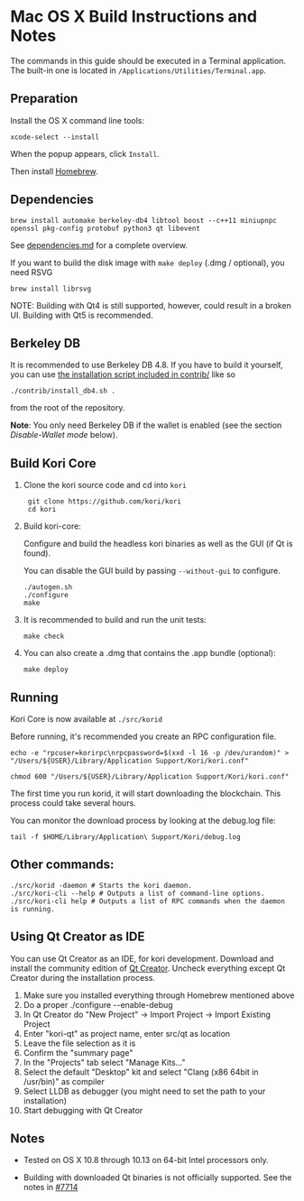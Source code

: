 Mac OS X Build Instructions and Notes
====================================
The commands in this guide should be executed in a Terminal application.
The built-in one is located in `/Applications/Utilities/Terminal.app`.

Preparation
-----------
Install the OS X command line tools:

`xcode-select --install`

When the popup appears, click `Install`.

Then install [Homebrew](https://brew.sh).

Dependencies
----------------------

    brew install automake berkeley-db4 libtool boost --c++11 miniupnpc openssl pkg-config protobuf python3 qt libevent

See [dependencies.md](dependencies.md) for a complete overview.

If you want to build the disk image with `make deploy` (.dmg / optional), you need RSVG

    brew install librsvg

NOTE: Building with Qt4 is still supported, however, could result in a broken UI. Building with Qt5 is recommended.

Berkeley DB
-----------
It is recommended to use Berkeley DB 4.8. If you have to build it yourself,
you can use [the installation script included in contrib/](contrib/install_db4.sh)
like so

```shell
./contrib/install_db4.sh .
```

from the root of the repository.

**Note**: You only need Berkeley DB if the wallet is enabled (see the section *Disable-Wallet mode* below).

Build Kori Core
------------------------

1. Clone the kori source code and cd into `kori`

        git clone https://github.com/kori/kori
        cd kori

2.  Build kori-core:

    Configure and build the headless kori binaries as well as the GUI (if Qt is found).

    You can disable the GUI build by passing `--without-gui` to configure.

        ./autogen.sh
        ./configure
        make

3.  It is recommended to build and run the unit tests:

        make check

4.  You can also create a .dmg that contains the .app bundle (optional):

        make deploy

Running
-------

Kori Core is now available at `./src/korid`

Before running, it's recommended you create an RPC configuration file.

    echo -e "rpcuser=korirpc\nrpcpassword=$(xxd -l 16 -p /dev/urandom)" > "/Users/${USER}/Library/Application Support/Kori/kori.conf"

    chmod 600 "/Users/${USER}/Library/Application Support/Kori/kori.conf"

The first time you run korid, it will start downloading the blockchain. This process could take several hours.

You can monitor the download process by looking at the debug.log file:

    tail -f $HOME/Library/Application\ Support/Kori/debug.log

Other commands:
-------

    ./src/korid -daemon # Starts the kori daemon.
    ./src/kori-cli --help # Outputs a list of command-line options.
    ./src/kori-cli help # Outputs a list of RPC commands when the daemon is running.

Using Qt Creator as IDE
------------------------
You can use Qt Creator as an IDE, for kori development.
Download and install the community edition of [Qt Creator](https://www.qt.io/download/).
Uncheck everything except Qt Creator during the installation process.

1. Make sure you installed everything through Homebrew mentioned above
2. Do a proper ./configure --enable-debug
3. In Qt Creator do "New Project" -> Import Project -> Import Existing Project
4. Enter "kori-qt" as project name, enter src/qt as location
5. Leave the file selection as it is
6. Confirm the "summary page"
7. In the "Projects" tab select "Manage Kits..."
8. Select the default "Desktop" kit and select "Clang (x86 64bit in /usr/bin)" as compiler
9. Select LLDB as debugger (you might need to set the path to your installation)
10. Start debugging with Qt Creator

Notes
-----

* Tested on OS X 10.8 through 10.13 on 64-bit Intel processors only.

* Building with downloaded Qt binaries is not officially supported. See the notes in [#7714](https://github.com/kori/kori/issues/7714)
